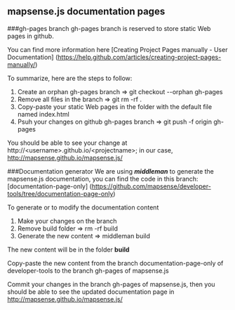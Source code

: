 ## mapsense.js documentation pages

###gh-pages branch
gh-pages branch is reserved to store static Web pages in github.

You can find more information here [Creating Project Pages manually - User Documentation] (https://help.github.com/articles/creating-project-pages-manually/)

To summarize, here are the steps to follow:

1. Create an orphan gh-pages branch => git checkout --orphan gh-pages
2. Remove all files in the branch => git rm -rf .
3. Copy-paste your static Web pages in the folder with the default file named index.html
4. Psuh your changes on github gh-pages branch => git push -f origin gh-pages

You should be able to see your change at http://&lt;username&gt;.github.io/&lt;projectname&gt;; in our case, http://mapsense.github.io/mapsense.js/

###Documentation generator
We are using **_middleman_** to generate the mapsense.js documentation, you can find the code in this branch: [documentation-page-only] (https://github.com/mapsense/developer-tools/tree/documentation-page-only)

To generate or to modify the documentation content

1. Make your changes on the branch
2. Remove build folder => rm -rf build
3. Generate the new content => middleman build

The new content will be in the folder **build**

Copy-paste the new content from the branch documentation-page-only of developer-tools to the branch gh-pages of mapsense.js

Commit your changes in the branch gh-pages of mapsense.js, then you should be able to see the updated documentation page in http://mapsense.github.io/mapsense.js/

